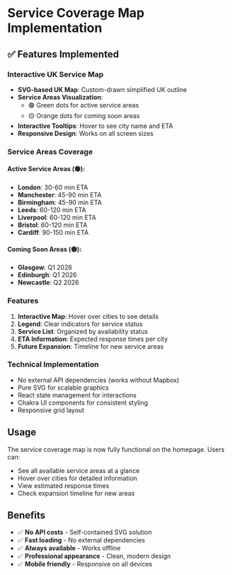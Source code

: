 # Service Coverage Map Implementation

## ✅ Features Implemented

### Interactive UK Service Map
- **SVG-based UK Map**: Custom-drawn simplified UK outline
- **Service Areas Visualization**: 
  - 🟢 Green dots for active service areas
  - 🟡 Orange dots for coming soon areas
- **Interactive Tooltips**: Hover to see city name and ETA
- **Responsive Design**: Works on all screen sizes

### Service Areas Coverage

#### Active Service Areas (🟢):
- **London**: 30-60 min ETA
- **Manchester**: 45-90 min ETA  
- **Birmingham**: 45-90 min ETA
- **Leeds**: 60-120 min ETA
- **Liverpool**: 60-120 min ETA
- **Bristol**: 60-120 min ETA
- **Cardiff**: 90-150 min ETA

#### Coming Soon Areas (🟡):
- **Glasgow**: Q1 2026
- **Edinburgh**: Q1 2026  
- **Newcastle**: Q2 2026

### Features
1. **Interactive Map**: Hover over cities to see details
2. **Legend**: Clear indicators for service status
3. **Service List**: Organized by availability status
4. **ETA Information**: Expected response times per city
5. **Future Expansion**: Timeline for new service areas

### Technical Implementation
- No external API dependencies (works without Mapbox)
- Pure SVG for scalable graphics
- React state management for interactions
- Chakra UI components for consistent styling
- Responsive grid layout

## Usage
The service coverage map is now fully functional on the homepage. Users can:
- See all available service areas at a glance
- Hover over cities for detailed information
- View estimated response times
- Check expansion timeline for new areas

## Benefits
- ✅ **No API costs** - Self-contained SVG solution
- ✅ **Fast loading** - No external dependencies  
- ✅ **Always available** - Works offline
- ✅ **Professional appearance** - Clean, modern design
- ✅ **Mobile friendly** - Responsive on all devices